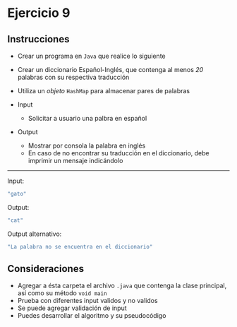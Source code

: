 # Ejercicio 9

## Instrucciones

- Crear un programa en `Java` que realice lo siguiente
  
- Crear un diccionario Español-Inglés, que contenga al menos *20* palabras con su respectiva traducción
- Utiliza un *objeto* `HashMap` para almacenar pares de palabras
- Input 
  - Solicitar a usuario una palbra en español
- Output
  - Mostrar por consola la palabra en inglés
  - En caso de no encontrar su traducción en el diccionario, debe imprimir un mensaje indicándolo

---

Input:
```Java
"gato"
```

Output:
```Java
"cat"
```

Output alternativo:
```Java
"La palabra no se encuentra en el diccionario"
```

## Consideraciones

- Agregar a ésta carpeta el archivo `.java` que contenga la clase principal, así como su método `void main`
- Prueba con diferentes input validos y no validos
- Se puede agregar validación de input
-  Puedes desarrollar el algoritmo y su pseudocódigo